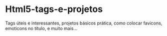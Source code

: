 # Html5-tags-e-projetos
Tags úteis e interessantes, projetos básicos prática, como colocar favicons, emoticons no título, e muito mais...
